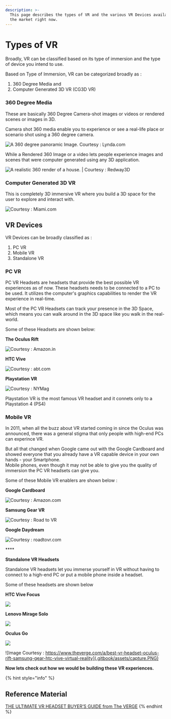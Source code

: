 ```yaml
---
description: >-
  This page describes the types of VR and the various VR Devices available in
  the market right now.
---
```


# Types of VR

Broadly, VR can be classified based on its type of immersion and the type of device you intend to use.

Based on Type of Immersion, VR can be categorized broadly as :  
1. 360 Degree Media and  
2. Computer Generated 3D VR \(CG3D VR\)

### 360 Degree Media

These are basically 360 Degree Camera-shot images or videos or rendered scenes or images in 3D.

Camera shot 360 media enable you to experience or see a real-life place or scenario shot using a 360 degree camera.

![A 360 degree panoramic Image. Courtesy : Lynda.com](.gitbook/assets/image-12.png)

While a Rendered 360 Image or a video lets people experience images and scenes that were computer generated using any 3D application.

![A realistic 360 render of a house. \| Courtesy : Redway3D](.gitbook/assets/image-24.png)

### Computer Generated 3D VR

This is completely 3D immersive VR where you build a 3D space for the user to explore and interact with.

![Courtesy : Miami.com](.gitbook/assets/image-8.png)

## VR Devices

VR Devices can be broadly classified as :  
1. PC VR  
2. Mobile VR  
3. Standalone VR

### PC VR

PC VR Headsets are headsets that provide the best possible VR experiences as of now. These headsets needs to be connected to a PC to be used. It utilizes the computer's graphics capabilities to render the VR experience in real-time.

Most of the PC VR Headsets can track your presence in the 3D Space, which means you can walk around in the 3D space like you walk in the real-world.

Some of these Headsets are shown below:

**The Oculus Rift**

![Courtesy : Amazon.in](.gitbook/assets/image-4.png)

**HTC Vive**

![Courtesy : abt.com](.gitbook/assets/image-11.png)

**Playstation VR**

![Courtesy : NYMag](.gitbook/assets/image-3.png)

Playstation VR is the most famous VR headset and it connets only to a Playstation 4 \(PS4\)

### Mobile VR

In 2011, when all the buzz about VR started coming in since the Oculus was announced, there was a general stigma that only people with high-end PCs can experince VR.

But all that changed when Google came out with the Google Cardboard and showed everyone that you already have a VR capable device in your own hands - your Smartphone.  
Mobile phones, even though it may not be able to give you the quality of immersion the PC VR headsets can give you.

Some of these Mobile VR enablers are shown below :

**Google Cardboard**

![Courtesy : Amazon.com](.gitbook/assets/image-15.png)

**Samsung Gear VR**

![Courtesy : Road to VR](.gitbook/assets/image-5.png)

**Google Daydream**

![Courtesy : roadtovr.com](.gitbook/assets/image-1.png)

\*\*\*\*

**Standalone VR Headsets**

Standalone VR headsets let you immerse yourself in VR without having to connect to a high-end PC or put a mobile phone inside a headset.

Some of these headsets are shown below

**HTC Vive Focus**

![](https://lh4.googleusercontent.com/7klLLc2vaGJ2W1iuApn8sF4_jH9O1Rk4b7H7H4GHJCC9GBikwZstZvHfIhCvYhxBZjCziqjrpl8ZvoW3WvJO_vFr-cfuMT4c3HgL8u6GTqjbDCZIOgc2OuIAYIb2KKLh-WV1B2XDQtM)

**Lenovo Mirage Solo**

![](https://lh4.googleusercontent.com/mvkkXvYbhVYSTcGGlWeWTjxpEyC53_Dj4NQhSMHehWdex_vg_v_dDs-XMjRbSJvTcStpfbu86AG6jlrWwND5RkhZ_p2FanfVxEneoSBw3suc7_5HfVhIaG0qJFtoY3P2G0cBYbL0xVA)

**Oculus Go**

![](https://lh5.googleusercontent.com/QaNThwqczopdzGqToH5ZX6cX22ivN912orZNPlmpo-EkQXVEauZtWxww_Hstcf6TKQPH1TPUX0gezkuOCxGhhweTa79DoWzuvMflUhE1Bg0AYCVSV9IGQAKf1-H59HFZV5h97YbJIi4)

![Image Courtesy : https://www.theverge.com/a/best-vr-headset-oculus-rift-samsung-gear-htc-vive-virtual-reality](.gitbook/assets/capture.PNG)

**Now lets check out how we would be building these VR experiences.**

{% hint style="info" %}
## Reference Material

[THE ULTIMATE VR HEADSET BUYER’S GUIDE from The VERGE](https://www.theverge.com/a/best-vr-headset-oculus-rift-samsung-gear-htc-vive-virtual-reality)
{% endhint %}

